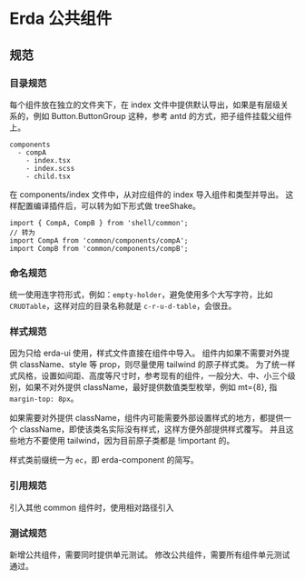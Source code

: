 # Erda 公共组件

## 规范

### 目录规范

每个组件放在独立的文件夹下，在 index 文件中提供默认导出，如果是有层级关系的，例如 Button.ButtonGroup 这种，参考 antd 的方式，把子组件挂载父组件上。

```
components
  - compA
    - index.tsx
    - index.scss
    - child.tsx
```

在 components/index 文件中，从对应组件的 index 导入组件和类型并导出。
这样配置编译插件后，可以转为如下形式做 treeShake。

```
import { CompA, CompB } from 'shell/common';
// 转为
import CompA from 'common/components/compA';
import CompB from 'common/components/compB';
```

### 命名规范

统一使用连字符形式，例如：`empty-holder`，避免使用多个大写字符，比如 `CRUDTable`，这样对应的目录名称就是 `c-r-u-d-table`，会很丑。

### 样式规范

因为只给 erda-ui 使用，样式文件直接在组件中导入。
组件内如果不需要对外提供 className、style 等 prop，则尽量使用 tailwind 的原子样式类。
为了统一样式风格，设置如间距、高度等尺寸时，参考现有的组件，一般分大、中、小三个级别，如果不对外提供 className，最好提供数值类型枚举，例如 mt={8}, 指 `margin-top: 8px`。

如果需要对外提供 className，组件内可能需要外部设置样式的地方，都提供一个 className，即使该类名实际没有样式，这样方便外部提供样式覆写。
并且这些地方不要使用 tailwind，因为目前原子类都是 !important 的。

样式类前缀统一为 `ec`，即 erda-component 的简写。

### 引用规范

引入其他 common 组件时，使用相对路径引入

### 测试规范

新增公共组件，需要同时提供单元测试。
修改公共组件，需要所有组件单元测试通过。
